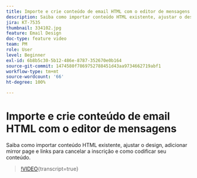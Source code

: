 ```yaml
---
title: Importe e crie conteúdo de email HTML com o editor de mensagens
description: Saiba como importar conteúdo HTML existente, ajustar o design, adicionar mirror page e links para cancelar a inscrição e como codificar seu conteúdo.
jira: KT-7535
thumbnail: 334102.jpg
feature: Email Design
doc-type: feature video
team: PM
role: User
level: Beginner
exl-id: 6b8b5c30-5b12-486e-8787-352670e0b164
source-git-commit: 1474580f7869752788451d43aa9734662719abf1
workflow-type: tm+mt
source-wordcount: '66'
ht-degree: 100%

---
```


# Importe e crie conteúdo de email HTML com o editor de mensagens

Saiba como importar conteúdo HTML existente, ajustar o design, adicionar mirror page e links para cancelar a inscrição e como codificar seu conteúdo.

>[!VIDEO](https://video.tv.adobe.com/v/3430264?quality=12&learn=on&captions=por_br){transcript=true}
